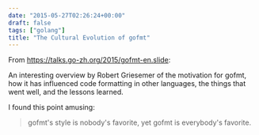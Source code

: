 ```yaml
---
date: "2015-05-27T02:26:24+00:00"
draft: false
tags: ["golang"]
title: "The Cultural Evolution of gofmt"
---
```

From https://talks.go-zh.org/2015/gofmt-en.slide:



An interesting overview by Robert Griesemer of the motivation for gofmt, how it has influenced code formatting in other languages, the things that went well, and the lessons learned.

I found this point amusing:

> gofmt's style is nobody's favorite, yet gofmt is everybody's favorite.

